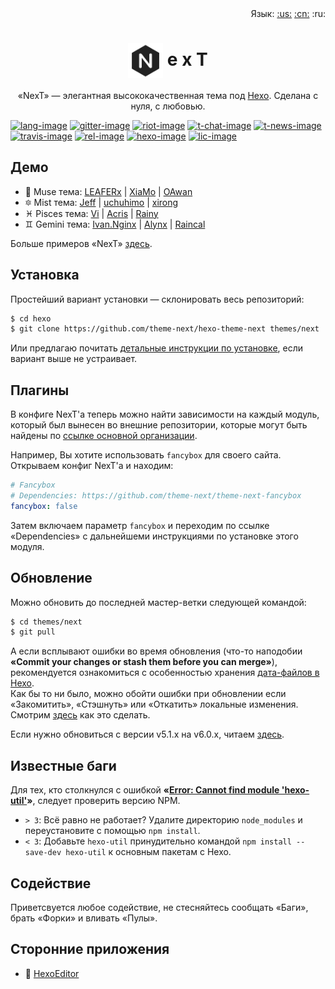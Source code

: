 <div align="right">Язык: <a title="Английский" href="../../README.md">:us:</a>
<a title="Китайский" href="../../docs/zh-Hans/README.md">:cn:</a>
:ru:</div>

# <div align="center"><a title="Перейти на сайт" href="https://theme-next.org"><img align="center" width="56" height="56" src="https://raw.githubusercontent.com/theme-next/hexo-theme-next/master/source/images/logo.svg?sanitize=true"></a> e x T</div>

<p align="center">«NexT» — элегантная высококачественная тема под <a href="http://hexo.io">Hexo</a>. Сделана с нуля, с любовью.</p>

[![lang-image]][lang-url]
[![gitter-image]][gitter-url]
[![riot-image]][riot-url]
[![t-chat-image]][t-chat-url]
[![t-news-image]][t-news-url]
[![travis-image]][travis-url]
[![rel-image]][releases-url]
[![hexo-image]][hexo-url]
[![lic-image]][lic-url]

## Демо

* :heart_decoration: Muse тема: [LEAFERx](https://leaferx.online) | [XiaMo](https://notes.wanghao.work) | [OAwan](https://oawan.me)
* :six_pointed_star: Mist тема: [Jeff](https://blog.zzbd.org) | [uchuhimo](http://uchuhimo.me) | [xirong](http://www.ixirong.com)
* :pisces: Pisces тема: [Vi](http://notes.iissnan.com) | [Acris](https://acris.me) | [Rainy](https://rainylog.com)
* :gemini: Gemini тема: [Ivan.Nginx](https://almostover.ru) | [Alynx](http://sh.alynx.xyz) | [Raincal](https://raincal.top)

Больше примеров «NexT» [здесь](https://github.com/iissnan/hexo-theme-next/issues/119).

## Установка

Простейший вариант установки — склонировать весь репозиторий:

   ```sh
   $ cd hexo
   $ git clone https://github.com/theme-next/hexo-theme-next themes/next
   ```

Или предлагаю почитать [детальные инструкции по установке][docs-installation-url], если вариант выше не устраивает.

## Плагины

В конфиге NexT'а теперь можно найти зависимости на каждый модуль, который был вынесен во внешние репозитории, которые могут быть найдены по [ссылке основной организации](https://github.com/theme-next).

Например, Вы хотите использовать `fancybox` для своего сайта. Открываем конфиг NexT'а и находим:

```yml
# Fancybox
# Dependencies: https://github.com/theme-next/theme-next-fancybox
fancybox: false
```

Затем включаем параметр `fancybox` и переходим по ссылке «Dependencies» с дальнейшеми инструкциями по установке этого модуля.

## Обновление

Можно обновить до последней мастер-ветки следующей командой:

```sh
$ cd themes/next
$ git pull
```

А если всплывают ошибки во время обновления (что-то наподобии **«Commit your changes or stash them before you can merge»**), рекомендуется ознакомиться с особенностью хранения [дата-файлов в Hexo][docs-data-files-url].\
Как бы то ни было, можно обойти ошибки при обновлении если «Закомитить», «Стэшнуть» или «Откатить» локальные изменения. Смотрим  [здесь](https://stackoverflow.com/a/15745424/5861495) как это сделать.

Если нужно обновиться с версии v5.1.x на v6.0.x, читаем [здесь][docs-update-5-1-x-url].

## Известные баги

Для тех, кто столкнулся с ошибкой **«[Error: Cannot find module 'hexo-util'](https://github.com/iissnan/hexo-theme-next/issues/1490)»**, следует проверить версию NPM.

* `> 3`: Всё равно не работает? Удалите директорию `node_modules` и переустановите с помощью `npm install`.
* `< 3`: Добавьте `hexo-util` принудительно командой `npm install --save-dev hexo-util` к основным пакетам с Hexo.

## Содействие

Приветсвуется любое содействие, не стесняйтесь сообщать «Баги», брать «Форки» и вливать «Пулы».

## Сторонние приложения

* :triangular_flag_on_post: <a title="Маркдаун Редактор под Hexo" href="https://github.com/zhuzhuyule/HexoEditor" target="_blank">HexoEditor</a>

[browser-image]: https://img.shields.io/badge/browser-%20chrome%20%7C%20firefox%20%7C%20opera%20%7C%20safari%20%7C%20ie%20%3E%3D%209-lightgrey.svg
[browser-url]: https://www.browserstack.com

[lang-image]: https://img.shields.io/badge/languages-15-orange.svg "Добавить или улучшить перевод через GitLocalize!"
[lang-url]: https://gitlocalize.com/repo/698

[gitter-image]: https://badges.gitter.im/Join%20Chat.svg
[gitter-url]: https://gitter.im/theme-next

[riot-image]: https://img.shields.io/badge/riot-join%20chat-green.svg
[riot-url]: https://riot.im/app/#/room/#NexT:matrix.org

[t-chat-image]: https://img.shields.io/badge/telegram-chat-lightgrey.svg
[t-chat-url]: https://t.me/joinchat/GUNHXA-vZkgSMuimL1VmMw

[t-news-image]: https://img.shields.io/badge/telegram-news-lightgrey.svg
[t-news-url]: https://t.me/theme_next

[travis-image]: https://travis-ci.org/theme-next/hexo-theme-next.svg?branch=master
[travis-url]: https://travis-ci.org/theme-next/hexo-theme-next?branch=master "Travis CI [Linux]"

[hexo-image]: https://img.shields.io/badge/hexo-%3E%3D%203.0-blue.svg
[hexo-url]: http://hexo.io

[lic-image]: https://img.shields.io/badge/license-%20AGPL-blue.svg
[lic-url]: https://github.com/theme-next/hexo-theme-next/blob/master/LICENSE.md

<!--[rel-image]: https://img.shields.io/github/release/theme-next/hexo-theme-next.svg-->
[rel-image]: https://badge.fury.io/gh/theme-next%2Fhexo-theme-next.svg
<!--[mnt-image]: https://img.shields.io/maintenance/yes/2018.svg-->

[download-latest-url]: https://github.com/theme-next/hexo-theme-next/archive/master.zip
[releases-latest-url]: https://github.com/theme-next/hexo-theme-next/releases/latest
[releases-url]: https://github.com/theme-next/hexo-theme-next/releases
[tags-url]: https://github.com/theme-next/hexo-theme-next/tags
[commits-url]: https://github.com/theme-next/hexo-theme-next/commits/master

[docs-installation-url]: https://github.com/theme-next/hexo-theme-next/blob/master/docs/ru/INSTALLATION.md
[docs-data-files-url]: https://github.com/theme-next/hexo-theme-next/blob/master/docs/ru/DATA-FILES.md
[docs-update-5-1-x-url]: https://github.com/theme-next/hexo-theme-next/blob/master/docs/ru/UPDATE-FROM-5.1.X.md
